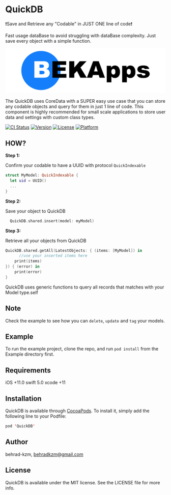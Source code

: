 # QuickDB

❗️Save and Retrieve any "Codable" in JUST ONE line of code❗️

Fast usage dataBase to avoid struggling with dataBase complexity. Just save every object with a simple function.

<img src="https://github.com/behrad-kzm/BEKDesing/blob/master/Images/BEKHeader.png">

The QuickDB uses CoreData with a SUPER easy use case that you can store any codable objects and query for them in just 1 line of code.
This component is highly recommended for small scale applications to store user data and settings with custom class types.

[![CI Status](https://img.shields.io/travis/behrad-kzm/QuickDB.svg?style=flat)](https://travis-ci.org/behrad-kzm/QuickDB)
[![Version](https://img.shields.io/cocoapods/v/QuickDB.svg?style=flat)](https://cocoapods.org/pods/QuickDB)
[![License](https://img.shields.io/cocoapods/l/QuickDB.svg?style=flat)](https://cocoapods.org/pods/QuickDB)
[![Platform](https://img.shields.io/cocoapods/p/QuickDB.svg?style=flat)](https://cocoapods.org/pods/QuickDB)

## HOW?

__Step 1:__

Confirm your codable to have a UUID with protocol `QuickIndexable`

```swift
struct MyModel: QuickIndexable {
  let uid = UUID()
  ...
}
```

__Step 2:__

Save your object to QuickDB

```swift
  QuickDB.shared.insert(model: myModel)
```

__Step 3:__

Retrieve all your objects from QuickDB

```swift
QuickDB.shared.getAll(LatestObjects: { (items: [MyModel]) in
      //use your inserted items here
	print(items)
}) { (error) in
	print(error)
}
```

QuickDB uses generic functions to query all records that matches with your Model type.self

## Note

Check the example to see how you can `delete`, `update` and `tag` your models.

## Example

To run the example project, clone the repo, and run `pod install` from the Example directory first.

## Requirements

iOS +11.0
swift 5.0
xcode +11

## Installation

QuickDB is available through [CocoaPods](https://cocoapods.org). To install
it, simply add the following line to your Podfile:

```swift
pod 'QuickDB'
```

## Author

behrad-kzm, behradkzm@gmail.com

## License

QuickDB is available under the MIT license. See the LICENSE file for more info.
